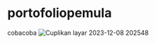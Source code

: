 # portofoliopemula
cobacoba
![Cuplikan layar 2023-12-08 202548](https://github.com/adzizPe/portofoliopemula/assets/146005480/48bd5f4e-cdee-488a-9a63-fa3db8f0c17f)

